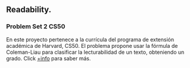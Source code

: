 ## Readability.

### Problem Set 2 CS50

En este proyecto pertenece a la currícula del programa de extensión académica de Harvard, CS50.
El problema propone usar la fórmula de Coleman-Liau para clasificar la lecturabilidad de un texto, obteniendo un grado. Click [+info](https://cs50.harvard.edu/x/2020/psets/2/readability/ "Harvard University") para saber más.
